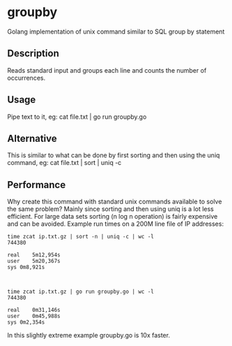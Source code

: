 # groupby
Golang implementation of unix command similar to SQL group by statement

## Description
Reads standard input and groups each line and counts the number of occurrences.

## Usage
Pipe text to it, eg: cat file.txt | go run groupby.go

## Alternative
This is similar to what can be done by first sorting and then using the uniq command, eg: cat file.txt | sort | uniq -c

## Performance
Why create this command with standard unix commands available to solve the same problem? Mainly since sorting and then using uniq
 is a lot less efficient. For large data sets sorting (n log n operation) is fairly expensive and can be avoided. Example run times
 on a 200M line file of IP addresses:

```
time zcat ip.txt.gz | sort -n | uniq -c | wc -l
744380

real	5m12,954s
user	5m20,367s
sys	0m8,921s



time zcat ip.txt.gz | go run groupby.go | wc -l
744380

real	0m31,146s
user	0m45,988s
sys	0m2,354s
```
In this slightly extreme example groupby.go is 10x faster.